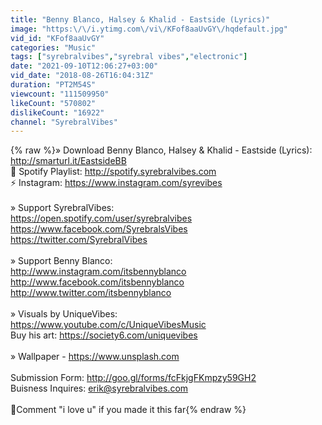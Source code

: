 ```yaml
---
title: "Benny Blanco, Halsey & Khalid - Eastside (Lyrics)"
image: "https:\/\/i.ytimg.com\/vi\/KFof8aaUvGY\/hqdefault.jpg"
vid_id: "KFof8aaUvGY"
categories: "Music"
tags: ["syrebralvibes","syrebral vibes","electronic"]
date: "2021-09-10T12:06:27+03:00"
vid_date: "2018-08-26T16:04:31Z"
duration: "PT2M54S"
viewcount: "111509950"
likeCount: "570802"
dislikeCount: "16922"
channel: "SyrebralVibes"
---
```

{% raw %}» Download Benny Blanco, Halsey &amp; Khalid - Eastside (Lyrics): <a rel="nofollow" target="blank" href="http://smarturl.it/EastsideBB">http://smarturl.it/EastsideBB</a><br />🎵 Spotify Playlist: <a rel="nofollow" target="blank" href="http://spotify.syrebralvibes.com">http://spotify.syrebralvibes.com</a><br />⚡ Instagram: <a rel="nofollow" target="blank" href="https://www.instagram.com/syrevibes">https://www.instagram.com/syrevibes</a><br /><br />» Support SyrebralVibes:<br /><a rel="nofollow" target="blank" href="https://open.spotify.com/user/syrebralvibes">https://open.spotify.com/user/syrebralvibes</a><br /><a rel="nofollow" target="blank" href="https://www.facebook.com/SyrebralsVibes">https://www.facebook.com/SyrebralsVibes</a><br /><a rel="nofollow" target="blank" href="https://twitter.com/SyrebralVibes">https://twitter.com/SyrebralVibes</a><br /><br />» Support Benny Blanco:<br /><a rel="nofollow" target="blank" href="http://www.instagram.com/itsbennyblanco">http://www.instagram.com/itsbennyblanco</a><br /><a rel="nofollow" target="blank" href="http://www.facebook.com/itsbennyblanco">http://www.facebook.com/itsbennyblanco</a><br /><a rel="nofollow" target="blank" href="http://www.twitter.com/itsbennyblanco">http://www.twitter.com/itsbennyblanco</a><br /><br />» Visuals by UniqueVibes:<br /><a rel="nofollow" target="blank" href="https://www.youtube.com/c/UniqueVibesMusic">https://www.youtube.com/c/UniqueVibesMusic</a><br />Buy his art: <a rel="nofollow" target="blank" href="https://society6.com/uniquevibes">https://society6.com/uniquevibes</a><br /><br />» Wallpaper - <a rel="nofollow" target="blank" href="https://www.unsplash.com">https://www.unsplash.com</a><br /><br />Submission Form: <a rel="nofollow" target="blank" href="http://goo.gl/forms/fcFkjgFKmpzy59GH2">http://goo.gl/forms/fcFkjgFKmpzy59GH2</a><br />Buisness Inquires: erik@syrebralvibes.com<br /><br />💖Comment &quot;i love u&quot; if you made it this far{% endraw %}

